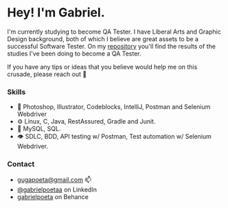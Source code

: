 

# Hey! I'm Gabriel. 
I'm currently studying to become QA Tester. I have Liberal Arts and Graphic Design background, both of which I believe are great assets to be a successful Software Tester. On my [repository](https://github.com/gabrielpoetaa?tab=repositories) you'll find the results of the studies I've been doing to become a QA Tester.

If you have any tips or ideas that you believe would help me on this crusade, please reach out 🖖




### Skills

- 💬 Photoshop, Illustrator, Codeblocks, IntelliJ, Postman and Selenium Webdriver
- ⚙️ Linux, C, Java, RestAssured, Gradle and Junit. 
- 💽 MySQL, SQL. 
- 👁️ SDLC, BDD, API testing w/ Postman, Test automation w/ Selenium Webdriver.

### Contact 
- gugapoeta@gmail.com 📫
- [@gabrielpoetaa](https://www.linkedin.com/in/gabrielpoeta/ "LinkedIn Homepage") on LinkedIn
- [gabrielpoeta](https://www.behance.net/gabrielpoeta/appreciated "Behance Homepage") on Behance

<!---
gabrielpoetaa/gabrielpoetaa is a ✨ special ✨ repository because its `README.md` (this file) appears on your GitHub profile.
You can click the Preview link to take a look at your changes.
--->
